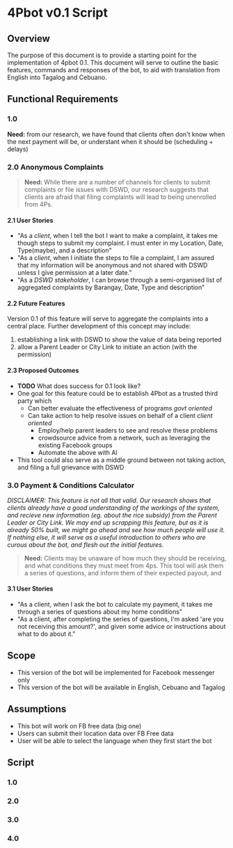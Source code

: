 # 4Pbot v0.1 Script


## Overview
The purpose of this document is to provide a starting point for the implementation of 4pbot 0.1. This document will serve to outline the basic features, commands and responses of the bot, to aid with translation from English into Tagalog and Cebuano.


## Functional Requirements

### 1.0
**Need:** from our research, we have found that clients often don't know when the next payment will be, or understant when it should be (scheduling + delays)



### 2.0 Anonymous Complaints
>**Need:** While there are a number of channels for clients to submit complaints or file issues with DSWD, our research suggests that clients are afraid that filing complaints will lead to being unenrolled from 4Ps.

#### 2.1 User Stories
- "As a *client*, when I tell the bot I want to make a complaint, it takes me though steps to submit my complaint. I must enter in my Location, Date, Type(maybe), and a description"
- "As a *client*, when I initiate the steps to file a complaint, I am assured that my information will be anonymous and not shared with DSWD unless I give permission at a later date."
- "As a *DSWD stakeholder*, I can browse through a semi-organised list of aggregated complaints by Barangay, Date, Type and description"

#### 2.2 Future Features
Version 0.1 of this feature will serve to aggregate the complaints into a central place. Further development of this concept may include:
1. establishing a link with DSWD to show the value of data being reported
2. allow a Parent Leader or City Link to initiate an action (with the permission)


#### 2.3 Proposed Outcomes
- __TODO__ What does success for 0.1 look like?
- One goal for this feature could be to establish 4Pbot as a trusted third party which
	- Can better evaluate the effectiveness of programs *govt oriented*
	- Can take action to help resolve issues on behalf of a client *client oriented*
		- Employ/help parent leaders to see and resolve these problems
		- crowdsource advice from a network, such as leveraging the existing Facebook groups
		- Automate the above with AI
- This tool could also serve as a middle ground between not taking action, and filing a full grievance with DSWD


### 3.0 Payment & Conditions Calculator
*DISCLAIMER: This feature is not all that valid. Our research shows that clients already have a good understanding of the workings of the system, and recieve new information (eg. about the rice subsidy) from the Parent Leader or City Link. We may end up scrapping this feature, but as it is already 50% built, we might go ahead and see how much people will use it. If nothing else, it will serve as a useful introduction to others who are curous about the bot, and flesh out the initial features.*
>**Need:** Clients may be unaware of how much they should be receiving, and what conditions they must meet from 4ps. This tool will ask them a series of questions, and inform them of their expected payout, and


#### 3.1 User Stories
- "As a client, when I ask the bot to calculate my payment, it takes me through a series of questions about my home conditions"
- "As a client, after completing the series of questions, I'm asked 'are you not receiving this amount?', and given some advice or instructions about what to do about it."

## Scope
- This version of the bot will be implemented for Facebook messenger only
- This version of the bot will be available in English, Cebuano and Tagalog


## Assumptions
- This bot will work on FB free data (big one)
- Users can submit their location data over FB Free data
- User will be able to select the language when they first start the bot


## Script


### 1.0
### 2.0
### 3.0
### 4.0
